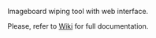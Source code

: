 Imageboard wiping tool with web interface.

Please, refer to [Wiki](https://github.com/ololoepepe/wipe.js/wiki) for full documentation.
